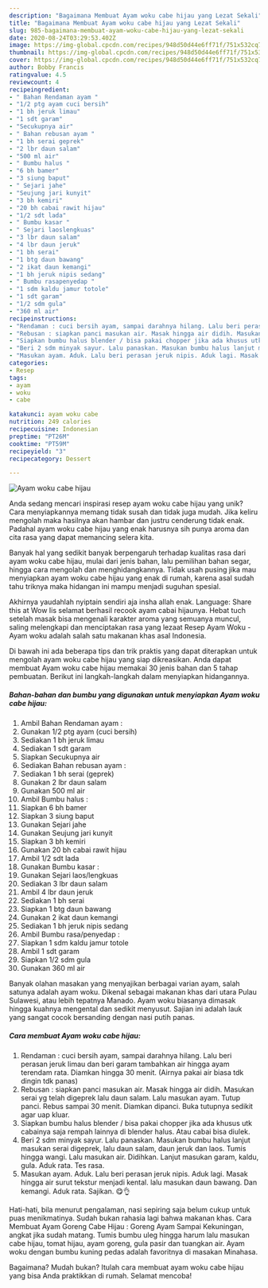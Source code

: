 ```yaml
---
description: "Bagaimana Membuat Ayam woku cabe hijau yang Lezat Sekali"
title: "Bagaimana Membuat Ayam woku cabe hijau yang Lezat Sekali"
slug: 985-bagaimana-membuat-ayam-woku-cabe-hijau-yang-lezat-sekali
date: 2020-08-24T03:29:53.402Z
image: https://img-global.cpcdn.com/recipes/948d50d44e6ff71f/751x532cq70/ayam-woku-cabe-hijau-foto-resep-utama.jpg
thumbnail: https://img-global.cpcdn.com/recipes/948d50d44e6ff71f/751x532cq70/ayam-woku-cabe-hijau-foto-resep-utama.jpg
cover: https://img-global.cpcdn.com/recipes/948d50d44e6ff71f/751x532cq70/ayam-woku-cabe-hijau-foto-resep-utama.jpg
author: Bobby Francis
ratingvalue: 4.5
reviewcount: 4
recipeingredient:
- " Bahan Rendaman ayam "
- "1/2 ptg ayam cuci bersih"
- "1 bh jeruk limau"
- "1 sdt garam"
- "Secukupnya air"
- " Bahan rebusan ayam "
- "1 bh serai geprek"
- "2 lbr daun salam"
- "500 ml air"
- " Bumbu halus "
- "6 bh bamer"
- "3 siung baput"
- " Sejari jahe"
- "Seujung jari kunyit"
- "3 bh kemiri"
- "20 bh cabai rawit hijau"
- "1/2 sdt lada"
- " Bumbu kasar "
- " Sejari laoslengkuas"
- "3 lbr daun salam"
- "4 lbr daun jeruk"
- "1 bh serai"
- "1 btg daun bawang"
- "2 ikat daun kemangi"
- "1 bh jeruk nipis sedang"
- " Bumbu rasapenyedap "
- "1 sdm kaldu jamur totole"
- "1 sdt garam"
- "1/2 sdm gula"
- "360 ml air"
recipeinstructions:
- "Rendaman : cuci bersih ayam, sampai darahnya hilang. Lalu beri perasan jeruk limau dan beri garam tambahkan air hingga ayam terendam rata. Diamkan hingga 30 menit. (Airnya pakai air biasa tdk dingin tdk panas)"
- "Rebusan : siapkan panci masukan air. Masak hingga air didih. Masukan serai yg telah digeprek lalu daun salam. Lalu masukan ayam. Tutup panci. Rebus sampai 30 menit. Diamkan dipanci. Buka tutupnya sedikit agar uap kluar."
- "Siapkan bumbu halus blender / bisa pakai chopper jika ada khusus utk cabainya saja rempah lainnya di blender halus. Atau cabai bisa diulek."
- "Beri 2 sdm minyak sayur. Lalu panaskan. Masukan bumbu halus lanjut masukan serai digeprek, lalu daun salam, daun jeruk dan laos. Tumis hingga wangi. Lalu masukan air. Didihkan. Lanjut masukan garam, kaldu, gula. Aduk rata. Tes rasa."
- "Masukan ayam. Aduk. Lalu beri perasan jeruk nipis. Aduk lagi. Masak hingga air surut tekstur menjadi kental. lalu masukan daun bawang. Dan kemangi. Aduk rata. Sajikan. 😋👌"
categories:
- Resep
tags:
- ayam
- woku
- cabe

katakunci: ayam woku cabe 
nutrition: 249 calories
recipecuisine: Indonesian
preptime: "PT26M"
cooktime: "PT59M"
recipeyield: "3"
recipecategory: Dessert

---
```



![Ayam woku cabe hijau](https://img-global.cpcdn.com/recipes/948d50d44e6ff71f/751x532cq70/ayam-woku-cabe-hijau-foto-resep-utama.jpg)

Anda sedang mencari inspirasi resep ayam woku cabe hijau yang unik? Cara menyiapkannya memang tidak susah dan tidak juga mudah. Jika keliru mengolah maka hasilnya akan hambar dan justru cenderung tidak enak. Padahal ayam woku cabe hijau yang enak harusnya sih punya aroma dan cita rasa yang dapat memancing selera kita.

Banyak hal yang sedikit banyak berpengaruh terhadap kualitas rasa dari ayam woku cabe hijau, mulai dari jenis bahan, lalu pemilihan bahan segar, hingga cara mengolah dan menghidangkannya. Tidak usah pusing jika mau menyiapkan ayam woku cabe hijau yang enak di rumah, karena asal sudah tahu triknya maka hidangan ini mampu menjadi suguhan spesial.

Akhirnya yaudahlah nyiptain sendiri aja insha allah enak. Language: Share this at Wow Iis selamat berhasil recook ayam cabai hijaunya. Hebat tuch setelah masak bisa mengenali karakter aroma yang semuanya muncul, saling melengkapi dan menciptakan rasa yang lezaat  Resep Ayam Woku - Ayam woku adalah salah satu makanan khas asal Indonesia.


Di bawah ini ada beberapa tips dan trik praktis yang dapat diterapkan untuk mengolah ayam woku cabe hijau yang siap dikreasikan. Anda dapat membuat Ayam woku cabe hijau memakai 30 jenis bahan dan 5 tahap pembuatan. Berikut ini langkah-langkah dalam menyiapkan hidangannya.

<!--inarticleads1-->

##### Bahan-bahan dan bumbu yang digunakan untuk menyiapkan Ayam woku cabe hijau:

1. Ambil  Bahan Rendaman ayam :
1. Gunakan 1/2 ptg ayam (cuci bersih)
1. Sediakan 1 bh jeruk limau
1. Sediakan 1 sdt garam
1. Siapkan Secukupnya air
1. Sediakan  Bahan rebusan ayam :
1. Sediakan 1 bh serai (geprek)
1. Gunakan 2 lbr daun salam
1. Gunakan 500 ml air
1. Ambil  Bumbu halus :
1. Siapkan 6 bh bamer
1. Siapkan 3 siung baput
1. Gunakan  Sejari jahe
1. Gunakan Seujung jari kunyit
1. Siapkan 3 bh kemiri
1. Gunakan 20 bh cabai rawit hijau
1. Ambil 1/2 sdt lada
1. Gunakan  Bumbu kasar :
1. Gunakan  Sejari laos/lengkuas
1. Sediakan 3 lbr daun salam
1. Ambil 4 lbr daun jeruk
1. Sediakan 1 bh serai
1. Siapkan 1 btg daun bawang
1. Gunakan 2 ikat daun kemangi
1. Sediakan 1 bh jeruk nipis sedang
1. Ambil  Bumbu rasa/penyedap :
1. Siapkan 1 sdm kaldu jamur totole
1. Ambil 1 sdt garam
1. Siapkan 1/2 sdm gula
1. Gunakan 360 ml air


Banyak olahan masakan yang menyajikan berbagai varian ayam, salah satunya adalah ayam woku. Dikenal sebagai makanan khas dari utara Pulau Sulawesi, atau lebih tepatnya Manado. Ayam woku biasanya dimasak hingga kuahnya mengental dan sedikit menyusut. Sajian ini adalah lauk yang sangat cocok bersanding dengan nasi putih panas. 

<!--inarticleads2-->

##### Cara membuat Ayam woku cabe hijau:

1. Rendaman : cuci bersih ayam, sampai darahnya hilang. Lalu beri perasan jeruk limau dan beri garam tambahkan air hingga ayam terendam rata. Diamkan hingga 30 menit. (Airnya pakai air biasa tdk dingin tdk panas)
1. Rebusan : siapkan panci masukan air. Masak hingga air didih. Masukan serai yg telah digeprek lalu daun salam. Lalu masukan ayam. Tutup panci. Rebus sampai 30 menit. Diamkan dipanci. Buka tutupnya sedikit agar uap kluar.
1. Siapkan bumbu halus blender / bisa pakai chopper jika ada khusus utk cabainya saja rempah lainnya di blender halus. Atau cabai bisa diulek.
1. Beri 2 sdm minyak sayur. Lalu panaskan. Masukan bumbu halus lanjut masukan serai digeprek, lalu daun salam, daun jeruk dan laos. Tumis hingga wangi. Lalu masukan air. Didihkan. Lanjut masukan garam, kaldu, gula. Aduk rata. Tes rasa.
1. Masukan ayam. Aduk. Lalu beri perasan jeruk nipis. Aduk lagi. Masak hingga air surut tekstur menjadi kental. lalu masukan daun bawang. Dan kemangi. Aduk rata. Sajikan. 😋👌


Hati-hati, bila menurut pengalaman, nasi sepiring saja belum cukup untuk puas menikmatinya. Sudah bukan rahasia lagi bahwa makanan khas. Cara Membuat Ayam Goreng Cabe Hijau : Goreng Ayam Sampai Kekuningan, angkat jika sudah matang. Tumis bumbu uleg hingga harum lalu masukan cabe hijau, tomat hijau, ayam goreng, gula pasir dan tuangkan air. Ayam woku dengan bumbu kuning pedas adalah favoritnya di masakan Minahasa. 

Bagaimana? Mudah bukan? Itulah cara membuat ayam woku cabe hijau yang bisa Anda praktikkan di rumah. Selamat mencoba!
